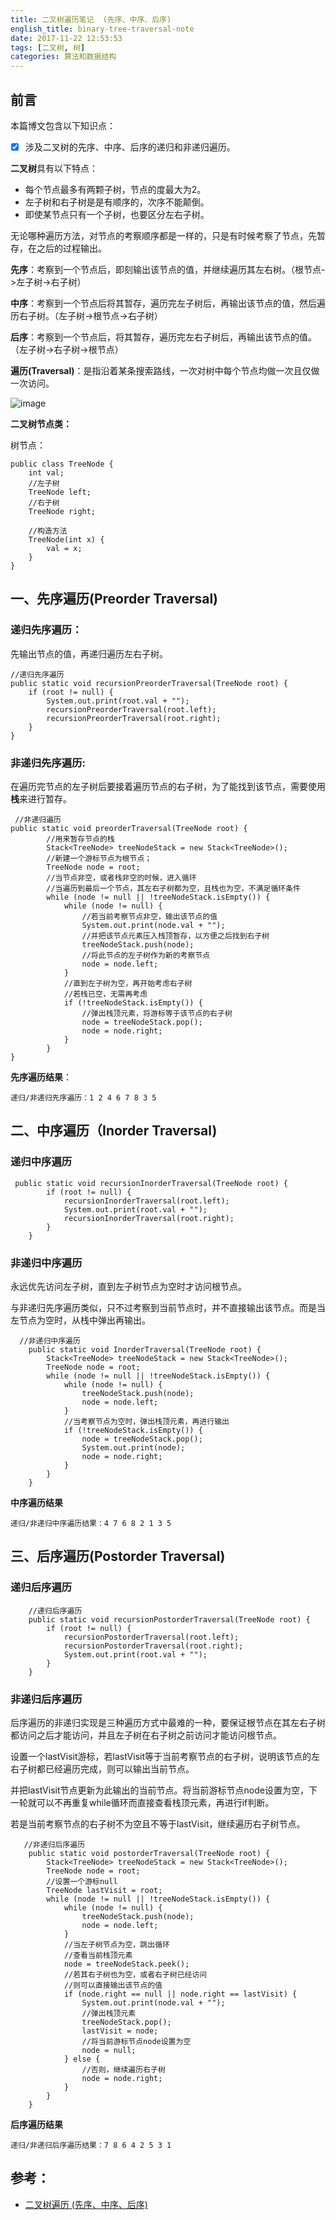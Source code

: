 ```yaml
---
title: 二叉树遍历笔记  (先序、中序、后序)
english_title: binary-tree-traversal-note
date: 2017-11-22 12:53:53
tags: [二叉树, 树]
categories: 算法和数据结构
---
```

## 前言
本篇博文包含以下知识点：
- [x] 涉及二叉树的先序、中序、后序的递归和非递归遍历。


**二叉树**具有以下特点：

* 每个节点最多有两颗子树，节点的度最大为2。
* 左子树和右子树是是有顺序的，次序不能颠倒。
* 即使某节点只有一个子树，也要区分左右子树。

无论哪种遍历方法，对节点的考察顺序都是一样的，只是有时候考察了节点，先暂存，在之后的过程输出。

**先序**：考察到一个节点后，即刻输出该节点的值，并继续遍历其左右树。（根节点->左子树->右子树）

**中序**：考察到一个节点后将其暂存，遍历完左子树后，再输出该节点的值，然后遍历右子树。（左子树->根节点->右子树）

**后序**：考察到一个节点后，将其暂存，遍历完左右子树后，再输出该节点的值。（左子树->右子树->根节点）

**遍历(Traversal)**：是指沿着某条搜索路线，一次对树中每个节点均做一次且仅做一次访问。

![image](http://upload-images.jianshu.io/upload_images/2405011-5f5b0b136713f744.jpg?imageMogr2/auto-orient/strip%7CimageView2/2/w/1240)

<!--more-->

**二叉树节点类：**

树节点： 
```
public class TreeNode {
    int val;
    //左子树
    TreeNode left;
    //右子树
    TreeNode right;

    //构造方法
    TreeNode(int x) {
        val = x;
    }
}
```

## 一、先序遍历(Preorder Traversal)
### 递归先序遍历：
先输出节点的值，再递归遍历左右子树。
```
//递归先序遍历
public static void recursionPreorderTraversal(TreeNode root) {
    if (root != null) {
        System.out.print(root.val + "");
        recursionPreorderTraversal(root.left);
        recursionPreorderTraversal(root.right);
    }
}
```
### 非递归先序遍历:
在遍历完节点的左子树后要接着遍历节点的右子树，为了能找到该节点，需要使用**栈**来进行暂存。
```
 //非递归遍历
public static void preorderTraversal(TreeNode root) {
        //用来暂存节点的栈
        Stack<TreeNode> treeNodeStack = new Stack<TreeNode>();
        //新建一个游标节点为根节点；
        TreeNode node = root;
        //当节点非空，或者栈非空的时候，进入循环
        //当遍历到最后一个节点，其左右子树都为空，且栈也为空，不满足循环条件
        while (node != null || !treeNodeStack.isEmpty()) {
            while (node != null) {
                //若当前考察节点非空，输出该节点的值
                System.out.print(node.val + "");
                //并把该节点元素压入栈顶暂存，以方便之后找到右子树
                treeNodeStack.push(node);
                //将此节点的左子树作为新的考察节点
                node = node.left;
            }
            //直到左子树为空，再开始考虑右子树
            //若栈已空，无需再考虑
            if (!treeNodeStack.isEmpty()) {
                //弹出栈顶元素，将游标等于该节点的右子树
                node = treeNodeStack.pop();
                node = node.right;
            }
        }
}
```
**先序遍历结果**：
```
递归/非递归先序遍历：1 2 4 6 7 8 3 5
```

## 二、中序遍历（Inorder Traversal)
### 递归中序遍历
```
 public static void recursionInorderTraversal(TreeNode root) {
        if (root != null) {
            recursionInorderTraversal(root.left);
            System.out.print(root.val + "");
            recursionInorderTraversal(root.right);
        }
    }
```
### 非递归中序遍历
永远优先访问左子树，直到左子树节点为空时才访问根节点。

与非递归先序遍历类似，只不过考察到当前节点时，并不直接输出该节点。而是当左节点为空时，从栈中弹出再输出。
```
  //非递归中序遍历
    public static void InorderTraversal(TreeNode root) {
        Stack<TreeNode> treeNodeStack = new Stack<TreeNode>();
        TreeNode node = root;
        while (node != null || !treeNodeStack.isEmpty()) {
            while (node != null) {
                treeNodeStack.push(node);
                node = node.left;
            }
            //当考察节点为空时，弹出栈顶元素，再进行输出
            if (!treeNodeStack.isEmpty()) {
                node = treeNodeStack.pop();
                System.out.print(node);
                node = node.right;
            }
        }
    }
```
**中序遍历结果**
```
递归/非递归中序遍历结果：4 7 6 8 2 1 3 5
```
## 三、后序遍历(Postorder Traversal)
### 递归后序遍历
```
    //递归后序遍历
    public static void recursionPostorderTraversal(TreeNode root) {
        if (root != null) {
            recursionPostorderTraversal(root.left);
            recursionPostorderTraversal(root.right);
            System.out.print(root.val + "");
        }
    }
```
### 非递归后序遍历
后序遍历的非递归实现是三种遍历方式中最难的一种，要保证根节点在其左右子树都访问之后才能访问，并且左子树在右子树之前访问才能访问根节点。

设置一个lastVisit游标，若lastVisit等于当前考察节点的右子树，说明该节点的左右子树都已经遍历完成，则可以输出当前节点。

并把lastVisit节点更新为此输出的当前节点。将当前游标节点node设置为空，下一轮就可以不再重复while循环而直接查看栈顶元素，再进行if判断。

若是当前考察节点的右子树不为空且不等于lastVisit，继续遍历右子树节点。


```
   //非递归后序遍历
    public static void postorderTraversal(TreeNode root) {
        Stack<TreeNode> treeNodeStack = new Stack<TreeNode>();
        TreeNode node = root;
        //设置一个游标null
        TreeNode lastVisit = root;
        while (node != null || !treeNodeStack.isEmpty()) {
            while (node != null) {
                treeNodeStack.push(node);
                node = node.left;
            }
            //当左子树节点为空，跳出循环
            //查看当前栈顶元素
            node = treeNodeStack.peek();
            //若其右子树也为空，或者右子树已经访问
            //则可以直接输出该节点的值
            if (node.right == null || node.right == lastVisit) {
                System.out.print(node.val + "");
                //弹出栈顶元素
                treeNodeStack.pop();
                lastVisit = node;
                //将当前游标节点node设置为空
                node = null;
            } else {
                //否则，继续遍历右子树
                node = node.right;
            }
        }
    }
```
**后序遍历结果**
```
递归/非递归后序遍历结果：7 8 6 4 2 5 3 1
```
## 参考：
* [二叉树遍历  (先序、中序、后序)](http://www.jianshu.com/p/456af5480cee)



















